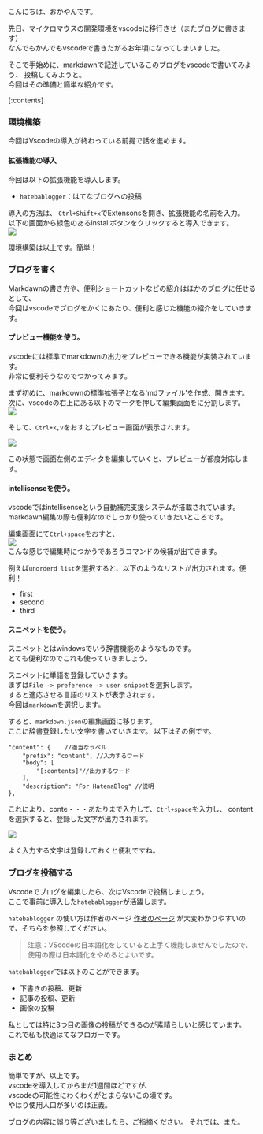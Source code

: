 <!--
{"id":"26006613502442871","title":"VScodeでブログを書く、投稿する","categories":["vscode","ブログ"],"draft":"no"}
-->













こんにちは、おかやんです。  

先日、マイクロマウスの開発環境をvscodeに移行させ（またブログに書きます）  
なんでもかんでもvscodeで書きたがるお年頃になってしまいました。  

そこで手始めに、markdawnで記述しているこのブログをvscodeで書いてみよう、 
投稿してみようと。  
今回はその準備と簡単な紹介です。

[:contents]

### 環境構築

今回はVscodeの導入が終わっている前提で話を進めます。

<a id="markdown-拡張機能の導入" name="拡張機能の導入"></a>
#### 拡張機能の導入

今回は以下の拡張機能を導入します。   

- `hatebablogger`：はてなブログへの投稿 

導入の方法は、
`Ctrl+Shift+x`でExtensonsを開き、拡張機能の名前を入力。  
以下の画面から緑色のあるinstallボタンをクリックすると導入できます。  
![](https://cdn-ak.f.st-hatena.com/images/fotolife/o/okayannnn/20200125/20200125192942.png)

環境構築は以上です。簡単！

<a id="markdown-ブログを書く" name="ブログを書く"></a>
### ブログを書く

Markdawnの書き方や、便利ショートカットなどの紹介はほかのブログに任せるとして、  
今回はvscodeでブログをかくにあたり、便利と感じた機能の紹介をしていきます。


<a id="markdown-プレビュー機能を使う" name="プレビュー機能を使う"></a>
#### プレビュー機能を使う。
vscodeには標準でmarkdownの出力をプレビューできる機能が実装されています。   
 非常に便利そうなのでつかってみます。

まず初めに、markdownの標準拡張子となる'mdファイル'を作成、開きます。  
次に、vscodeの右上にある以下のマークを押して編集画面をに分割します。  
![](https://cdn-ak.f.st-hatena.com/images/fotolife/o/okayannnn/20200125/20200125193155.png)

そして、`Ctrl+k,v`をおすとプレビュー画面が表示されます。

![](https://cdn-ak.f.st-hatena.com/images/fotolife/o/okayannnn/20200125/20200125193459.png)  

この状態で画面左側のエディタを編集していくと、プレビューが都度対応します。

<a id="markdown-intellisenseを使う" name="intellisenseを使う"></a>
#### intellisenseを使う。

vscodeではintellisenseという自動補完支援システムが搭載されています。  
markdawn編集の際も便利なのでしっかり使っていきたいところです。

編集画面にて`Ctrl+space`をおすと、  
![](https://cdn-ak.f.st-hatena.com/images/fotolife/o/okayannnn/20200125/20200125195106.png)  
こんな感じで編集時につかうであろうコマンドの候補が出てきます。

例えば`unorderd list`を選択すると、以下のようなリストが出力されます。便利！

- first
- second
- third

#### スニペットを使う。
スニペットとはwindowsでいう辞書機能のようなものです。  
とても便利なのでこれも使っていきましょう。 

スニペットに単語を登録していきます。  
まずは`File -> preference -> user snippet`を選択します。  
すると適応させる言語のリストが表示されます。  
今回は`markdown`を選択します。

すると、`markdown.json`の編集画面に移ります。  
ここに辞書登録したい文字を書いていきます。
以下はその例です。

	"content": {    //適当なラベル        
        "prefix": "content", //入力するワード
        "body": [
            "[:contents]"//出力するワード
        ],
        "description": "For HatenaBlog" //説明
    },

これにより、conte・・・あたりまで入力して、`Ctrl+space`を入力し、
contentを選択すると、登録した文字が出力されます。

![](https://cdn-ak.f.st-hatena.com/images/fotolife/o/okayannnn/20200125/20200125210917.png)

よく入力する文字は登録しておくと便利ですね。

<a id="markdown-ブログを投稿する" name="ブログを投稿する"></a>
### ブログを投稿する

Vscodeでブログを編集したら、次はVscodeで投稿しましょう。  
ここで事前に導入した`hatebablogger`が活躍します。  

`hatebablogger` の使い方は作者のページ
[作者のページ](http://uraway.hatenablog.com/entry/2018/12/12/001545)
が大変わかりやすいので、そちらを参照してください。

> 注意：VScodeの日本語化をしていると上手く機能しませんでしたので、使用の際は日本語化をやめるとよいです。

`hatebablogger`では以下のことができます。  
 
- 下書きの投稿、更新
- 記事の投稿、更新
- 画像の投稿

私としては特に3つ目の画像の投稿ができるのが素晴らしいと感じています。  
これで私も快適はてなブロガーです。

<a id="markdown-まとめ" name="まとめ"></a>
### まとめ

簡単ですが、以上です。  
vscodeを導入してからまだ1週間ほどですが、   
vscodeの可能性にわくわくがとまらないこの頃です。  
やはり使用人口が多いのは正義。

ブログの内容に誤り等ございましたら、ご指摘ください。
それでは、また。